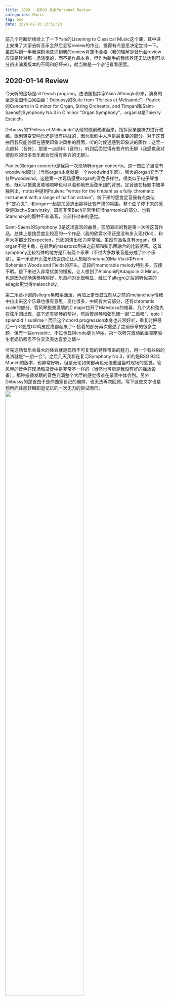 ```yaml
---
title: 2020 一月BSO 业余Personal Review
categories: Music
tag: bso
date: 2020-02-10 13:51:23
---
```


前几个月断断续续上了一下Yale的Listening to Classical Music这个课，其中课上安排了大家去听音乐会然后会写review的作业，觉得有点意思决定尝试一下。虽然写到一半我深刻地意识到我的review肯定不合格（我的理解是音乐会review应该是针对那一场演奏的，而不是作品本身，但作为新手的我修养还无法达到可以分辨出演奏版本的不同和好坏来），就当做是一个杂记看看便罢。

## 2020-01-14 Review
今天听的这场是all french program，由法国指挥家Alain Altinoglu带来，演奏的全是法国作曲家曲目：Debussy的Suite from “Pelleas et Melisande”，Poulec的Concerto in G minor for Organ, String Orchestra, and Timpani和Saint-Saens的Symphony No.3 in C minor “Organ Symphony”，organist是Thierry Escaich。

Debussy的”Pelleas et Melisande”从他的歌剧改编而来，指挥家亲自操刀进行改编。歌剧转变交响乐还是很有挑战的，因为歌剧中人声是最重要的部分。对于这首曲目我只能停留在感受印象派风格的层面，听的时候通感到印象派的画作：这里一点颜料（音符），那里一点颜料（音符），听到后面觉得有些许的无聊（我感觉我对德彪西的很多音乐都会觉得有些许的无聊）。

Poulec的organ concerto是我第一次现场听organ concerto。这一首曲子里没有woodwind部分（当然organ本身就是一个woodwind乐器），强大的organ充当了各种woodwind。这是第一次现场感受organ的音色多样性，很类似于电子琴雏形，既可以振聋发聩地咆哮也可以温和地充当弦乐团的背景。定音鼓在标题中被单独列出，notes中提到Poulenc “writes for the timpani as a fully chromatic instrument with a range of half an octave”，听下来的感觉定音鼓有点类似于“定心丸”，和organ一起更加营造出那种比较严肃的氛围。整个曲子停下来的感受是Bach+Starvinsky，既有非常Bach非常传统很harmonic的部分，也有Starvinsky的那种不和谐音，全部扑过来的感觉。

Saint-Saens的Symphony 3是这场喜欢的曲目。孤陋寡闻的我是第一次听这首作品，总体上是接受度比较高的一个作品（我的欣赏水平还是没有步入现代lol），和声大多都比较expected，乐团的演出张力非常强。虽然作品名含有organ，但organ不是主角，在最后的maestoso到来之前都和弦乐团融合的比较紧密。这首symphony比较特殊的地方是只有两个乐章（不过大多数录音是分成了四个乐章）。第一乐章开头弦乐快速跑动让人想起Smetana的Ma Vlast中From Bohemian Woods and Fields的开头。这段的memorable melody特别多，应接不暇。接下来进入非常优美的慢板，让人想到了Albinoni的Adagio in G Minor。也是因为现场演奏特别好，乐章间对比很明显，经过了allegro之后的听优美的adagio更觉得melancholy。

第二乐章小调的allegro黑暗系活泼，再加上定音鼓立刻从之前的melancholy情绪中拉出来这个乐章也很有意思，变化很多，中间有大调部分，还有chromatic scale的部分。管风琴振聋发聩的C major拉开了Maestoso的帷幕，几个大和弦先在弦乐团出现，底下还有钢琴的帮衬，然后管风琴和弦乐团一起“二重唱”，epic！splendid！sublime！而且这个chord progression本身也非常好听，重复时把最后一个G变成G#鸡皮疙瘩都起来了～接着的部分再次重述了之前乐章的很多主题，但有一些unstable，不过也显得coda更为华丽。第一次听完激动到跟邻座陌生老奶奶都忍不住交流表达喜爱之情～

听完这场音乐会最大的体会就是现场不可复现的特性带来的魅力，用一个有些俗的说法就是“一期一会”。之后几天我都在复习Symphony No.3，听的是BSO 93年Munch的版本，也非常好听，但是无论如何都再也无法重温当时现场的感觉。管风琴的音色在现场和录音中是非常不一样的（当然也可能是我没有好的播放设备），那种振聋发聩的音色充满整个大厅的感觉很难在录音中体会到。另外Debussy的那首由于是作曲家自己的编排，也无法再次回顾。写下这些文字也是想再抓住那转瞬即逝记忆的一次无力的尝试而已。
<img src="IMG_8019.jpg" width="70%"/>

<em class="text-muted">BSO的管风琴</em>

## 2020-01-17 Review
这一场是由BSO的assistant conductor Yu-An Chang指挥（他好像还挺厉害的）。曲目为Chi-Sun Lee的“Formosan Triptych”（是BSO commision），莫扎特的Piano Concerto No 2. in C和Tchaikovsky的Symphony No 3.

第一首的作曲家是一个台湾人，欣赏水平还没有进入现代音乐的我对现代音乐的理解就是一堆打击乐怼一脸，不仅是有神奇的打击乐器，就连弦乐都被当打击乐器（弓敲琴弦一类）。这首也不例外，没有什么旋律，我也没听出什么所以然。

第二首是Mozart的Piano Concerto，就是Mozart的非常“方”的感觉，很甜美，很好听～这次也听到了他应用chromatic scale的部分，想到了上的课老师提到的哈哈哈。这次坐的位置看钢琴家看的比较清楚，专业钢琴家的clarity和stability真的是不能比啊。不过这首感觉并没有非常强调钢琴家的virtuosity。Notes中说这一首比起之前的piano concerto，”less operatic, and more symphonic”.

第三首是Tchaikovsky的Symphony No 3. ，之前没有听过，notes里也说这是least frequent played的一首。感觉这首symphony蛮有趣的，印象深刻的是第三乐章和第四乐章的部分很有魔法的感觉。第三乐章的旋律感觉特别像中土世界，脑中已然浮现出那种无人机拍摄大地的画面。而第四乐章很适合哈利波特，就像哈利第一次进入霍格沃茨城堡被无处不在的新鲜事物吸引，充满了好奇心。另外第一乐章里有一个主题的节奏型很特别。第二乐章是一个华尔兹，很优雅，想起天鹅湖和胡桃夹子。

也许是因为上一场太好了，总体下来感觉这一场显得有一些中规中矩。

## 2020-01-24 BSO review
这场是Andris Nelsons从维也纳回来的第一场。BSO的商店都开始卖新年音乐会专辑了，效率真高。这一场第一首是Barber的Medea’s Meditation and Dance of Vengeance，第二首是Stravinsky的Chamber Symphony in E Minor，第三首是Dvorak的Symphony No.9 in E Minor, “From the New World”（新大陆交响曲）。

Barber的很现代，来自于一个芭蕾舞剧，讲的故事是脱胎于一个希腊神话美狄亚（Medea），Medea爱上并嫁给了了一个叫Jason的人，并帮助他夺去了『金羊毛』，还生育了两个儿子。结果后来丈夫移情别恋，抛弃弃子，美狄亚黑化，最终杀掉了第三者和自己的两个儿子的故事。曲子的情绪变化也基本符合这个故事，开头很温暖，notes上说是展现美狄亚对自己孩子的爱，而后情绪越来越激烈（节奏也越来越快），在仇恨矛盾不甘中逐渐黑化，让人想到了Virginia Woolf的意识流。记忆比较深的是中后部分钢琴开始出现一个挺“爵士”的bassline，这之后就越加疯狂，感觉舞台上都喷出火了，席卷一切。over-inter

第二首是Starvinsky的，听完之后和我妈交流，我们居然都不约而同的想到了现在的肺炎疫情。第一乐章很悲伤，感觉在哀悼；第二乐章无比愤怒；第三乐章是个很有趣的华尔兹，听起来有点讽刺，不是那种歌舞升平的施特劳斯式华尔兹。第四乐章情感比较丰富，生气，抗议，哀悼，回忆过去美好时光全部交织在一起。而第五乐章再次回归哀悼的挽歌。后来读了notes才知道了这首曲子的背景，他最开始说这首曲子是为了纪念法西斯战争里的受害者，结果多年后在通信中发现，这首曲子是他写给他自己的，其中最有趣的是把他的名字藏在其中：他的名字开头D.Sch被变成了D-Eflat-C-B,是整个曲子中最常见的主题。如果在听之前看了这个notes，怕是又会有不同的联想吧。

第三首是熟悉的新大陆。当年第一次听BSO就是听新大陆交响曲，『故乐重听』总是让人期待。新大陆就是一首从头到尾随便抓一个地方都是好听旋律或者和声的曲子。作为一首比较熟悉的曲目，这场的BSO似乎在第二乐章的处理上比较不一样，感觉速度慢一些，但更自由一些，指挥的手各种绕绕绕绕绕的哈哈哈。在看notes之前我对新大陆的理解一直都是『远渡重洋来美国开启新生活的故事』，结果看了notes才发现理解完全不对，作曲家的助手提到这首曲子就是”Impressions and greetings from the new world”, 都不一定是指America！Notes中还提到”The title that Dvorak append to the symphony has also been heavily interpreted, probably over-interpreted, in discussions of the work’s national character”。不过notes里也提到了这首歌有很多『美国』元素，主要是黑人和原住民的元素。第二乐章里耳熟能详的旋律（后来被改成了Goin’ Home和小学音乐课本学的《念故乡》）其实脱胎于The Song of Hiawatha（一首关于美国原住民的长诗）中的葬礼部分，而第三乐章是这首长诗的婚礼部分。曲子中非常常见的五声音阶也被认为是取材于黑人和原住民的音乐(此处附上一篇1992年分析此曲的论文[Henry Krehbiel, Antonín Dvořák, and the Symphony “From the New World” on JSTOR](https://www.jstor.org/stable/897884?seq=1)，其中还包含了1893年的分析的reprint）。

这场的曲目都蛮喜欢的，以及体会到了在不同的心境和信息的情况下听曲目会带来不同的联想，这一点和欣赏绘画、雕塑等有点类似。

## 2020-01-30 Review
这一场本来是BSO Asia tour前最后一场，但由于疫情Asia tour被取消了。三首曲目分别是Bartok的的Concerto for Orchestra，Mozart的Piano Concerto No.24 in C minor和Ravel的Daphnis et Chloe, Suite No.2。其中Mozart那首的钢琴家是Yefim Bronfman。这次的编排很有意思。大多数时候上半场是两首较短的曲目，下半场是一首比较长的交响乐，但这次是反过来的。

Bartok这首名字很有意思，叫Concerto for Orchestra，所以到底是谁为谁伴奏呢？我的理解应该就是各种乐器轮番登场当主角吧。这首曲子印象不是特别深刻，我和同行小伙伴中间都有点困。记住的有第二乐章最后有一段很有趣的非洲鼓节奏，还有第四乐章”Interpreted Intermezzo”，总体蛮俏皮的，中间哇音号突然出来『打断』了之前的旋律，特别逗，内心默默笑出声。第五乐章是个巨大的fugue，听到中间大脑有点爆炸。

莫扎特这首钢琴协奏曲算是比较熟悉。作为一首小调作品，这首曲子总体感觉是比较黑暗，stressful，demonic的（除了第二乐章开头短暂的愉悦），感觉很像Don Giovanni的Overture。开场是我最喜欢的部分，乐团先是非常黑暗的demonic的主题，然后一切安静下来，钢琴进入让人陷入沉思，而后又是demonic的主题，对比鲜明。钢琴不仅是技术上很稳很均匀很通透很轻松，这次还体会到了在concerto中带着乐团不断develop的感觉，这点在第二乐章尤为凸显。

最后一首Ravel的Daphnis et Chloe意外的非常喜欢。这首曲子也是脱胎于一个希腊小说(Daphnis和Chloe），算是一个比较波折但最终happy ending的爱情故事。Ravel先是受邀创作一个芭蕾舞剧，后来被改编为orchestra suite。同为印象派的作品，但是我觉得他的作品比起德彪西来说和谐的部分更多一些（[德彪西及其与拉威尔的比较](https://www.douban.com/group/topic/2238722/)），所以个人更喜欢他一些。这首曲子的情绪非常饱满，华丽，很有希腊田园的感觉。除了旋律本身很优美以外，而且运用了多种手法烘托气氛（比如弦乐快速跑动，竖琴的琶音，celesta等打击乐的运用等）。同时乐队对情绪的表达淋漓尽致，强弱处理真的特别好，比如中前部情绪逐渐推进到最高点的部分。后来回家才知道这首曲子还有含合唱版本的，加入合唱之后感觉层次更丰富了。虽然最后我也不太了解这首节选具体描述了故事的哪个部分，乐曲还是具有很强的感染力。
<img src="0.jpg" width="70%"/>

<em class="text-muted">A Storm by Pierre Auguste Cot, 取材于Daphnis and Chloe</em>

